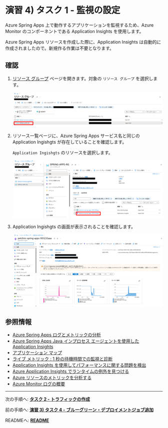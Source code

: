 # 演習 4) タスク 1 - 監視の設定
Azure Spring Apps 上で動作するアプリケーションを監視するため、Azure Monitor のコンポーネントである Application Insights を使用します。

Azure Spring Apps リソースを作成した際に、Application Insights は自動的に作成されましたので。新規作る作業は不要となります。
## 確認
1. [リソース グループ](https://portal.azure.com/?feature.customportal=false#view/HubsExtension/BrowseResourceGroups) ページを開きます。対象の `リソース グループ` を選択します。

    <img src="../images/P4-01-show-resource-group.png" width="700">

2. リソース一覧ページに、Azure Spring Apps サービス名と同じの Application Ingishgts が存在していることを確認します。

    `Application Ingishgts` のリソースを選択します。

    <img src="../images/P4-01-show-applicationinsights-in-resgrp.png" width="700">

3. Application Ingishgts の画面が表示されることを確認します。

    <img src="../images/P4-01-show-application-ingishts-top.png" width="700">

## 参照情報
- <a href="https://learn.microsoft.com/ja-jp/azure/spring-apps/diagnostic-services" target="_blank">Azure Spring Apps ログとメトリックの分析</a>
- <a href="https://learn.microsoft.com/ja-jp/azure/spring-apps/how-to-application-insights?pivots=sc-standard-tier" target="_blank">Azure Spring Apps Java インプロセス エージェントを使用した Application Insights</a>
- <a href="https://learn.microsoft.com/ja-jp/azure/azure-monitor/app/app-map" target="_blank">アプリケーション マップ</a>
- <a href="https://learn.microsoft.com/ja-jp/azure/azure-monitor/app/live-stream" target="_blank">ライブ メトリック : 1 秒の待機時間での監視と診断</a>
- <a href="https://learn.microsoft.com/ja-jp/azure/azure-monitor/app/tutorial-performance" target="_blank">Application Insights を使用してパフォーマンスに関する問題を検出</a>
- <a href="https://learn.microsoft.com/ja-jp/azure/azure-monitor/app/tutorial-runtime-exceptions" target="_blank">Azure Application Insights でランタイムの例外を見つける</a>
- <a href="https://learn.microsoft.com/ja-jp/azure/azure-monitor/essentials/tutorial-metrics" target="_blank">Azure リソースのメトリックを分析する</a>
- <a href="https://learn.microsoft.com/ja-jp/azure/azure-monitor/logs/data-platform-logs" target="_blank">Azure Monitor ログの概要</a>
---
次の手順へ: [**タスク 2 - トラフィックの作成**](P4-02.md)

前の手順へ: [**演習 3) タスク 4 - ブルーグリーン・デプロイメントジョブ追加**](P3-04.md)

READMEへ: [**README**](../README.md#%E6%93%8D%E4%BD%9C%E6%89%8B%E9%A0%86) 


